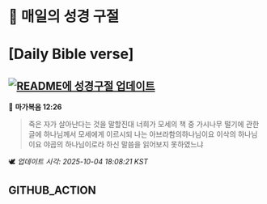 # 🙏 매일의 성경 구절
# [Daily Bible verse]
## [![README에 성경구절 업데이트](https://github.com/DONGSUKA/first_test/actions/workflows/update-readme-bible.yml/badge.svg)](https://github.com/DONGSUKA/first_test/actions/workflows/update-readme-bible.yml)
<!-- START_BIBLE_VERSE -->
📖 **마가복음 12:26**
> 죽은 자가 살아난다는 것을 말할진대 너희가 모세의 책 중 가시나무 떨기에 관한 글에 하나님께서 모세에게 이르시되 나는 아브라함의하나님이요 이삭의 하나님이요 야곱의 하나님이로라 하신 말씀을 읽어보지 못하였느냐

🕊️ _업데이트 시각: 2025-10-04 18:08:21 KST_
  <!-- END_BIBLE_VERSE -->
## GITHUB_ACTION
